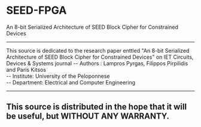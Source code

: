# SEED-FPGA
An 8-bit Serialized Architecture of SEED Block Cipher for Constrained Devices

------------------------------------------------------------------------------------------------
This source is dedicated to the research paper enttled "An 8-bit Serialized Architecture of SEED Block Cipher for Constrained Devices" on IET Circuits, Devices & Systems journal
--  Authors : Lampros Pyrgas, Filippos Pirpilidis and Paris Kitsos                            
--  Institute: University of the Peloponnese                                                  
--  Department: Electrical and Computer Engineering                                          
--                                                                                            --
This source is distributed in the hope that it will be useful, but WITHOUT ANY WARRANTY.
------------------------------------------------------------------------------------------------
